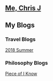 ## [Me, Chris J](2018-8-26-Chris.md)

## My Blogs

### Travel Blogs
[2018 Summer](_posts/travel/2018-8-26-2018Summer.md)

### Philosophy Blogs
[Piece of I Know](_posts/philosophy/2018-8-26-PieceofPhilosophy.md)